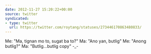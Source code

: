 ```yaml
---
date: 2012-11-27 15:20:22+00:00
source: twitter
syndicated:
- type: twitter
  url: https://twitter.com/roytang/statuses/273446170863480833/
---
```


Me: "Ma, tignan mo to, sugat ba to?" Ma: "Ano yan, butlig" Me: "Anong butlig?" Ma: "Butlig...butlig copy" -_-